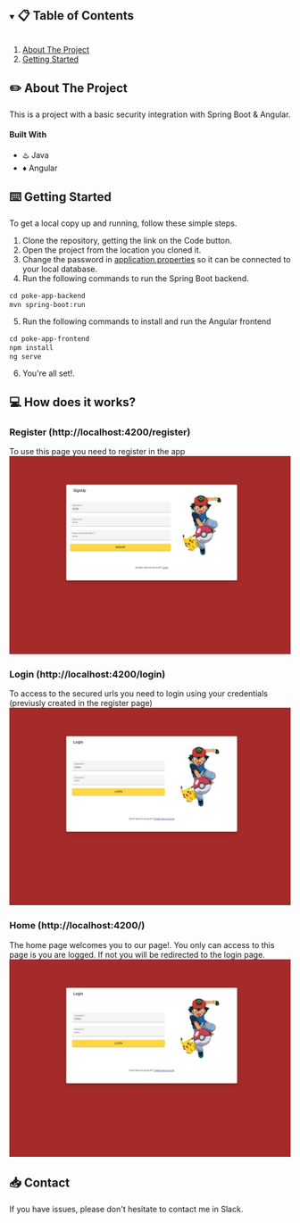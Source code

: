 <!-- TABLE OF CONTENTS -->
<details open="open">
  <summary><h2 style="display: inline-block"> 📋 Table of Contents</h2></summary>
  <ol>
    <li>
      <a href="#about-the-project">About The Project</a>
    </li>
    <li>
      <a href="#getting-started">Getting Started</a>
    </li>
  </ol>
</details>



<!-- ABOUT THE PROJECT -->
## ✏️ About The Project

This is a project with a basic security integration with Spring Boot & Angular.

#### Built With

* ♨️ Java
* ♦️ Angular


<!-- GETTING STARTED -->
## ⌨️ Getting Started

To get a local copy up and running, follow these simple steps.

1. Clone the repository, getting the link on the Code button.
2. Open the project from the location you cloned it. 
3. Change the password in [application.properties](https://github.com/ES-IH-JAVAFT-MAY22/extra-poke-app/blob/main/poke-app-backend/src/main/resources/application.properties) so it can be connected to your local database.
4. Run the following commands to run the Spring Boot backend. 
  ```
  cd poke-app-backend
  mvn spring-boot:run
  ```
5. Run the following commands to install and run the Angular frontend
  ```
  cd poke-app-frontend
  npm install
  ng serve
  ```
6. You're all set!. 


<!-- USAGE EXAMPLES -->
## 💻 How does it works?

### Register (http://localhost:4200/register)
To use this page you need to register in the app
![](https://github.com/ES-IH-JAVAFT-MAY22/extra-poke-app/blob/main/screenshots/register.png?raw=true)

### Login (http://localhost:4200/login)
To access to the secured urls you need to login using your credentials (previusly created in the register page)
![](https://github.com/ES-IH-JAVAFT-MAY22/extra-poke-app/blob/main/screenshots/login.png?raw=true)

### Home (http://localhost:4200/)
The home page welcomes you to our page!. You only can access to this page is you are logged. If not you will be redirected to the login page. 
![](https://github.com/ES-IH-JAVAFT-MAY22/extra-poke-app/blob/main/screenshots/login.png?raw=true)

<!-- CONTACT -->
## 📥 Contact

If you have issues, please don't hesitate to contact me in Slack.
